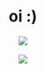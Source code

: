 <h1 align="center">oi :)</h1>

<div align="center">
  <img align="center" src="https://github-readme-stats.vercel.app/api?username=gabbwxhz&show_icons=true&theme=radical&layout=compact" />
</div>

<br/>

<div align="center">
  <img align="center" src="https://github-readme-stats.vercel.app/api/top-langs/?username=gabbwxhz&show_icons=true&theme=radical&layout=compact" />
</div>
